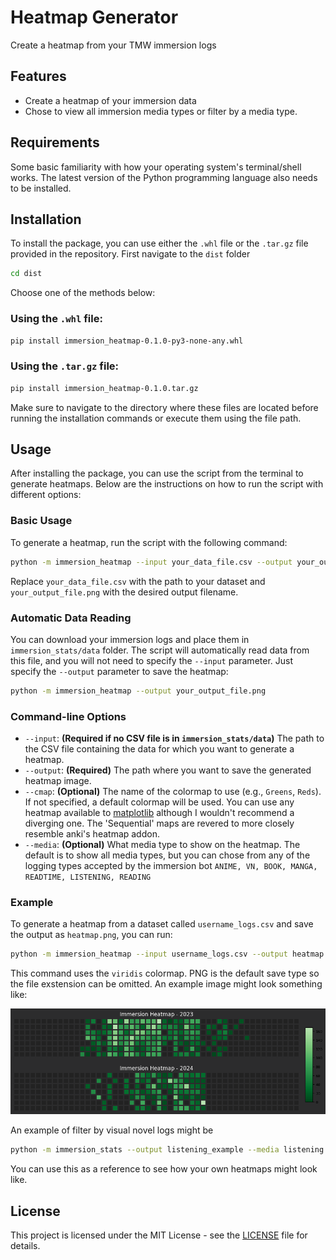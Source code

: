 # Heatmap Generator

Create a heatmap from your TMW immersion logs

## Features

- Create a heatmap of your immersion data
- Chose to view all immersion media types or filter by a  media type.


## Requirements
Some basic familiarity with how your operating system's terminal/shell works. The latest version of the Python programming language also needs to be installed.

## Installation

To install the package, you can use either the `.whl` file or the `.tar.gz` file provided in the repository. First navigate to the `dist` folder
```bash
cd dist
```
 Choose one of the methods below:

### Using the `.whl` file:

```bash
pip install immersion_heatmap-0.1.0-py3-none-any.whl
```

### Using the `.tar.gz` file:

```bash
pip install immersion_heatmap-0.1.0.tar.gz
```

Make sure to navigate to the directory where these files are located before running the installation commands or execute them using the file path.

## Usage

After installing the package, you can use the script from the terminal to generate heatmaps. Below are the instructions on how to run the script with different options:

### Basic Usage

To generate a heatmap, run the script with the following command:

```bash
python -m immersion_heatmap --input your_data_file.csv --output your_output_file.png
```

Replace `your_data_file.csv` with the path to your dataset and `your_output_file.png` with the desired output filename.

### Automatic Data Reading

You can download your immersion logs and place them in `immersion_stats/data` folder. The script will automatically read data from this file, and you will not need to specify the `--input` parameter. Just specify the `--output` parameter to save the heatmap:

```bash
python -m immersion_heatmap --output your_output_file.png
```

### Command-line Options

- `--input`: **(Required if no CSV file is in `immersion_stats/data`)** The path to the CSV file containing the data for which you want to generate a heatmap.
- `--output`: **(Required)** The path where you want to save the generated heatmap image.
- `--cmap`: **(Optional)** The name of the colormap to use (e.g., `Greens`, `Reds`). If not specified, a default colormap will be used. You can use any heatmap available to [matplotlib](https://matplotlib.org/stable/users/explain/colors/colormaps.html) although I wouldn't recommend a diverging one. The 'Sequential' maps are revered to more closely resemble anki's heatmap addon.
- `--media`: **(Optional)** What media type to show on the heatmap. The default is to show all media types, but you can chose from any of the logging types accepted by the immersion bot ```ANIME, VN, BOOK, MANGA, READTIME, LISTENING, READING```


### Example

To generate a heatmap from a dataset called `username_logs.csv` and save the output as `heatmap.png`, you can run:

```bash
python -m immersion_heatmap --input username_logs.csv --output heatmap --cmap viridis
```

This command uses the `viridis` colormap. PNG is the default save type so the file exstension can be omitted. An example image might look something like:

![Example Heatmap](examples/test.png)

An example of filter by visual novel logs might be
```bash
python -m immersion_stats --output listening_example --media listening
```

You can use this as a reference to see how your own heatmaps might look like.


## License

This project is licensed under the MIT License - see the [LICENSE](LICENSE) file for details.
